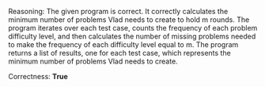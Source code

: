 Reasoning:
The given program is correct. It correctly calculates the minimum number of problems Vlad needs to create to hold m rounds. The program iterates over each test case, counts the frequency of each problem difficulty level, and then calculates the number of missing problems needed to make the frequency of each difficulty level equal to m. The program returns a list of results, one for each test case, which represents the minimum number of problems Vlad needs to create.

Correctness: **True**